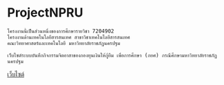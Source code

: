 # ProjectNPRU

````````
โครงงานนี้เป็นส่วนหนึ่งของการศึกษารายวิชา 7204902 
โครงงานด้านเทคโนโลยีสารสนเทศ สาขาวิชาเทคโนโลยีสารสนเทศ 
คณะวิทยาศาสตร์และเทคโนโลยี มหาวิทยาลัยราชภัฏนครปฐม 

````````
````````
เว็บไซต์ระบบบันทึกกิจกรรมจิตอาสาของกองทุนเงินให้กู้ยืม เพื่อการศึกษา (กยศ) กรณีศึกษามหาวิทยาลัยราชภัฏนครปฐม  

````````
[เว็บไซต์](http://projectnpru-chairta.com/)